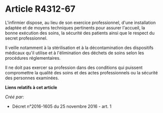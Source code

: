 # Article R4312-67

L'infirmier dispose, au lieu de son exercice professionnel, d'une  installation adaptée et de moyens techniques pertinents
pour assurer  l'accueil, la bonne exécution des soins, la sécurité des patients ainsi  que le respect du secret
professionnel. 

Il veille  notamment à la stérilisation et à la décontamination des dispositifs  médicaux qu'il utilise et à l'élimination
des déchets de soins selon les  procédures réglementaires. 

Il ne doit pas  exercer sa profession dans des conditions qui puissent compromettre la  qualité des soins et des actes
professionnels ou la sécurité des  personnes examinées.

**Liens relatifs à cet article**

_Créé par_:

  - Décret n°2016-1605 du 25 novembre 2016 - art. 1
